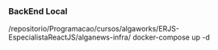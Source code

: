 ### BackEnd Local

/repositorio/Programacao/cursos/algaworks/ERJS-EspecialistaReactJS/alganews-infra/
docker-compose up -d
